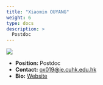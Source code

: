 ```yaml
---
title: "Xiaomin OUYANG"
weight: 6
type: docs
description: >
  Postdoc
---
```


<div class="member-photo-frame wk-desk-4 wk-ipadp-4 wk-mobile-12 wk-tab-12">
    <div class=".member-photo-image">
     <img src="/images/members/OUYANG-Xiaomin.jpg">
    </div>
</div>

 - **Position:** Postdoc
 - **Contact:** [ox019@ie.cuhk.edu.hk](ox019@ie.cuhk.edu.hk)
 - **Bio:** [Website](https://xmouyang.github.io/)